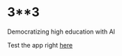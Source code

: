 # 3\*\*3

Democratizing high education with AI

Test the app right [here](https://hack-platanus-g27.vercel.app/)
